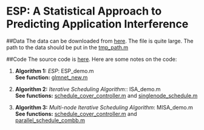 # ESP: A Statistical Approach to Predicting Application Interference

##Data
The data can be downloaded from [here](https://www.dropbox.com/sh/m52uif7p5gn9wn3/AADqJCCpUtmVjjy4wsd3SSSea?dl=0). The file is quite large. The path to the data should be put in the [tmp_path.m](https://github.com/ESPAlg/ESP/blob/master/code/Matlab/tmp_path.m)

##Code
The source code is [here](https://github.com/ESPAlg/ESP/tree/master/code). Here are some notes on the code:

1. **Algorithm 1:** *ESP*: ESP_demo.m  
	**See function:** [glmnet_new.m](https://github.com/ESPAlg/ESP/blob/master/code/Matlab/glmnet_new.m)

2. **Algorithm 2:** *Iterative Scheduling Algorithm:*: ISA_demo.m  
	**See functions:** [schedule_cover_controller.m](https://github.com/ESPAlg/ESP/blob/master/code/Matlab/schedule_cover_controller.m)  and [singlenode_schedule.m](https://github.com/ESPAlg/ESP/blob/master/code/Matlab/singlenode_schedule.m)  
	
  
3. **Algorithm 3:** *Multi-node Iterative Scheduling Algorithm*: MISA_demo.m  
	**See functions:** [schedule_cover_controller.m](https://github.com/ESPAlg/ESP/blob/master/code/Matlab/schedule_cover_controller.m) and [parallel_schedule_combb.m](https://github.com/ESPAlg/ESP/blob/master/code/Matlab/parallel_schedule_combb.m)  
	

   
